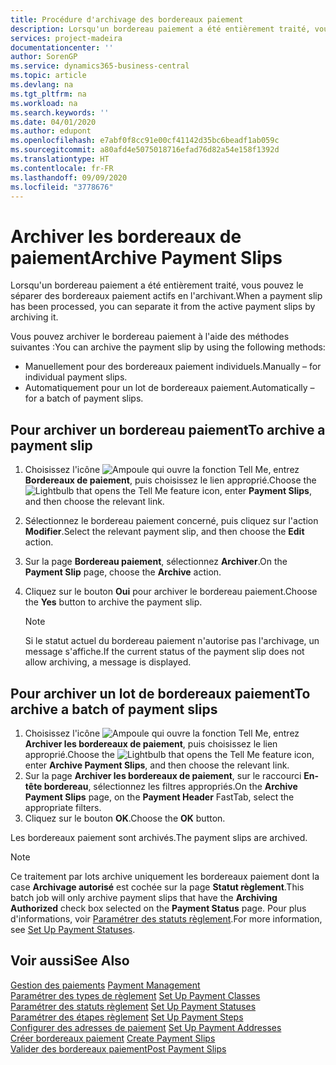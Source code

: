 ```yaml
---
title: Procédure d'archivage des bordereaux paiement
description: Lorsqu'un bordereau paiement a été entièrement traité, vous pouvez le séparer des bordereaux paiement actifs en l'archivant.
services: project-madeira
documentationcenter: ''
author: SorenGP
ms.service: dynamics365-business-central
ms.topic: article
ms.devlang: na
ms.tgt_pltfrm: na
ms.workload: na
ms.search.keywords: ''
ms.date: 04/01/2020
ms.author: edupont
ms.openlocfilehash: e7abf0f8cc91e00cf41142d35bc6beadf1ab059c
ms.sourcegitcommit: a80afd4e5075018716efad76d82a54e158f1392d
ms.translationtype: HT
ms.contentlocale: fr-FR
ms.lasthandoff: 09/09/2020
ms.locfileid: "3778676"
---
```

# <a name="archive-payment-slips"></a><span data-ttu-id="f7579-103">Archiver les bordereaux de paiement</span><span class="sxs-lookup"><span data-stu-id="f7579-103">Archive Payment Slips</span></span>
<span data-ttu-id="f7579-104">Lorsqu'un bordereau paiement a été entièrement traité, vous pouvez le séparer des bordereaux paiement actifs en l'archivant.</span><span class="sxs-lookup"><span data-stu-id="f7579-104">When a payment slip has been processed, you can separate it from the active payment slips by archiving it.</span></span>  

<span data-ttu-id="f7579-105">Vous pouvez archiver le bordereau paiement à l'aide des méthodes suivantes :</span><span class="sxs-lookup"><span data-stu-id="f7579-105">You can archive the payment slip by using the following methods:</span></span>  

- <span data-ttu-id="f7579-106">Manuellement pour des bordereaux paiement individuels.</span><span class="sxs-lookup"><span data-stu-id="f7579-106">Manually – for individual payment slips.</span></span>  
- <span data-ttu-id="f7579-107">Automatiquement pour un lot de bordereaux paiement.</span><span class="sxs-lookup"><span data-stu-id="f7579-107">Automatically – for a batch of payment slips.</span></span>  

## <a name="to-archive-a-payment-slip"></a><span data-ttu-id="f7579-108">Pour archiver un bordereau paiement</span><span class="sxs-lookup"><span data-stu-id="f7579-108">To archive a payment slip</span></span>  

1.  <span data-ttu-id="f7579-109">Choisissez l'icône ![Ampoule qui ouvre la fonction Tell Me](../../media/ui-search/search_small.png "Dites-moi ce que vous voulez faire"), entrez **Bordereaux de paiement**, puis choisissez le lien approprié.</span><span class="sxs-lookup"><span data-stu-id="f7579-109">Choose the ![Lightbulb that opens the Tell Me feature](../../media/ui-search/search_small.png "Tell me what you want to do") icon, enter **Payment Slips**, and then choose the relevant link.</span></span>  
2.  <span data-ttu-id="f7579-110">Sélectionnez le bordereau paiement concerné, puis cliquez sur l'action **Modifier**.</span><span class="sxs-lookup"><span data-stu-id="f7579-110">Select the relevant payment slip, and then choose the **Edit** action.</span></span>  
3.  <span data-ttu-id="f7579-111">Sur la page **Bordereau paiement**, sélectionnez **Archiver**.</span><span class="sxs-lookup"><span data-stu-id="f7579-111">On the **Payment Slip** page, choose the **Archive** action.</span></span>  
4.  <span data-ttu-id="f7579-112">Cliquez sur le bouton **Oui** pour archiver le bordereau paiement.</span><span class="sxs-lookup"><span data-stu-id="f7579-112">Choose the **Yes** button to archive the payment slip.</span></span>  

    > [!NOTE]  
    >  <span data-ttu-id="f7579-113">Si le statut actuel du bordereau paiement n'autorise pas l'archivage, un message s'affiche.</span><span class="sxs-lookup"><span data-stu-id="f7579-113">If the current status of the payment slip does not allow archiving, a message is displayed.</span></span>  

## <a name="to-archive-a-batch-of-payment-slips"></a><span data-ttu-id="f7579-114">Pour archiver un lot de bordereaux paiement</span><span class="sxs-lookup"><span data-stu-id="f7579-114">To archive a batch of payment slips</span></span>  

1.  <span data-ttu-id="f7579-115">Choisissez l'icône ![Ampoule qui ouvre la fonction Tell Me](../../media/ui-search/search_small.png "Dites-moi ce que vous voulez faire"), entrez **Archiver les bordereaux de paiement**, puis choisissez le lien approprié.</span><span class="sxs-lookup"><span data-stu-id="f7579-115">Choose the ![Lightbulb that opens the Tell Me feature](../../media/ui-search/search_small.png "Tell me what you want to do") icon, enter **Archive Payment Slips**, and then choose the relevant link.</span></span>  
2.  <span data-ttu-id="f7579-116">Sur la page **Archiver les bordereaux de paiement**, sur le raccourci **En-tête bordereau**, sélectionnez les filtres appropriés.</span><span class="sxs-lookup"><span data-stu-id="f7579-116">On the **Archive Payment Slips** page, on the **Payment Header** FastTab, select the appropriate filters.</span></span>  
3.  <span data-ttu-id="f7579-117">Cliquez sur le bouton **OK**.</span><span class="sxs-lookup"><span data-stu-id="f7579-117">Choose the **OK** button.</span></span>  

<span data-ttu-id="f7579-118">Les bordereaux paiement sont archivés.</span><span class="sxs-lookup"><span data-stu-id="f7579-118">The payment slips are archived.</span></span>  

> [!NOTE]  
>  <span data-ttu-id="f7579-119">Ce traitement par lots archive uniquement les bordereaux paiement dont la case **Archivage autorisé** est cochée sur la page **Statut règlement**.</span><span class="sxs-lookup"><span data-stu-id="f7579-119">This batch job will only archive payment slips that have the **Archiving Authorized** check box selected on the **Payment Status** page.</span></span> <span data-ttu-id="f7579-120">Pour plus d'informations, voir [Paramétrer des statuts règlement](how-to-set-up-payment-statuses.md).</span><span class="sxs-lookup"><span data-stu-id="f7579-120">For more information, see [Set Up Payment Statuses](how-to-set-up-payment-statuses.md).</span></span>  

## <a name="see-also"></a><span data-ttu-id="f7579-121">Voir aussi</span><span class="sxs-lookup"><span data-stu-id="f7579-121">See Also</span></span>  
 <span data-ttu-id="f7579-122">[Gestion des paiements](payment-management.md) </span><span class="sxs-lookup"><span data-stu-id="f7579-122">[Payment Management](payment-management.md) </span></span>  
 <span data-ttu-id="f7579-123">[Paramétrer des types de règlement](how-to-set-up-payment-classes.md) </span><span class="sxs-lookup"><span data-stu-id="f7579-123">[Set Up Payment Classes](how-to-set-up-payment-classes.md) </span></span>  
 <span data-ttu-id="f7579-124">[Paramétrer des statuts règlement](how-to-set-up-payment-statuses.md) </span><span class="sxs-lookup"><span data-stu-id="f7579-124">[Set Up Payment Statuses](how-to-set-up-payment-statuses.md) </span></span>  
 <span data-ttu-id="f7579-125">[Paramétrer des étapes règlement](how-to-set-up-payment-steps.md) </span><span class="sxs-lookup"><span data-stu-id="f7579-125">[Set Up Payment Steps](how-to-set-up-payment-steps.md) </span></span>  
 <span data-ttu-id="f7579-126">[Configurer des adresses de paiement](how-to-set-up-payment-addresses.md) </span><span class="sxs-lookup"><span data-stu-id="f7579-126">[Set Up Payment Addresses](how-to-set-up-payment-addresses.md) </span></span>  
 <span data-ttu-id="f7579-127">[Créer bordereaux paiement](how-to-create-payment-slips.md) </span><span class="sxs-lookup"><span data-stu-id="f7579-127">[Create Payment Slips](how-to-create-payment-slips.md) </span></span>  
 [<span data-ttu-id="f7579-128">Valider des bordereaux paiement</span><span class="sxs-lookup"><span data-stu-id="f7579-128">Post Payment Slips</span></span>](how-to-post-payment-slips.md)
